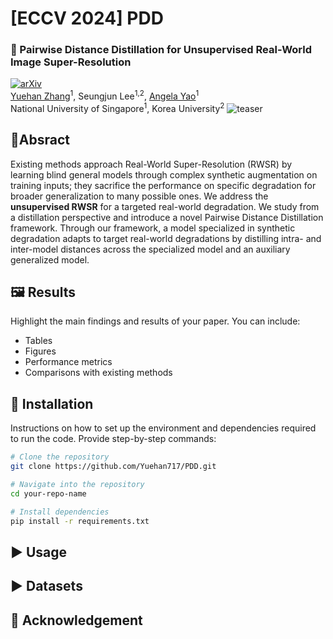 # [ECCV 2024] PDD
### 🎯 Pairwise Distance Distillation for Unsupervised Real-World Image Super-Resolution  
[![arXiv](https://img.shields.io/badge/arXiv-<INDEX>-<COLOR>.svg)](https://arxiv.org/abs/<INDEX>)    
[Yuehan Zhang](link_to_author1_profile)<sup>1</sup>, Seungjun Lee<sup>1,2</sup>, [Angela Yao](link_to_author3_profile)<sup>1</sup>  
National University of Singapore<sup>1</sup>, Korea University<sup>2</sup>
![teaser](teaser.gif)
## 📝Absract
Existing methods approach Real-World Super-Resolution (RWSR) by learning blind general models through complex synthetic augmentation on training inputs; they sacrifice the performance on specific degradation for broader generalization to many possible ones. We address the **unsupervised RWSR** for a targeted real-world degradation. We study from a distillation perspective and introduce a novel Pairwise Distance Distillation framework.
Through our framework, a model specialized in synthetic degradation adapts to target real-world degradations by distilling intra- and inter-model distances across the specialized model and an auxiliary generalized model. 

## 🖼️ Results
Highlight the main findings and results of your paper. You can include:
- Tables
- Figures
- Performance metrics
- Comparisons with existing methods



## 🔨 Installation
Instructions on how to set up the environment and dependencies required to run the code. Provide step-by-step commands:
```sh
# Clone the repository
git clone https://github.com/Yuehan717/PDD.git

# Navigate into the repository
cd your-repo-name

# Install dependencies
pip install -r requirements.txt
```
## ▶️ Usage

## ▶️ Datasets

## 👏 Acknowledgement

